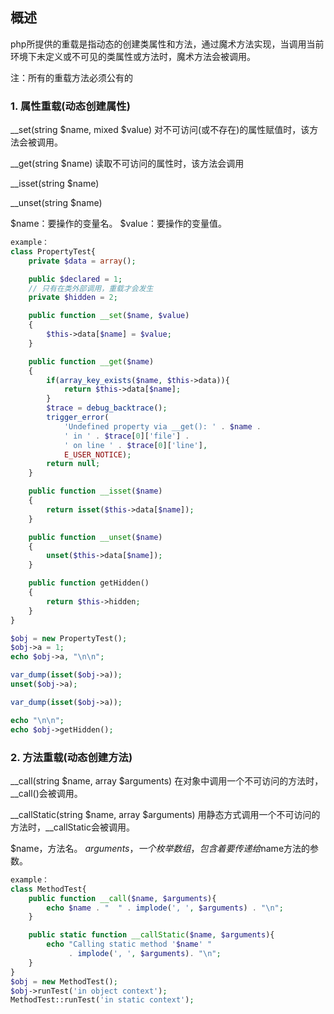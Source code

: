 ## 概述
php所提供的重载是指动态的创建类属性和方法，通过魔术方法实现，当调用当前环境下未定义或不可见的类属性或方法时，魔术方法会被调用。

注：所有的重载方法必须公有的

### 1. 属性重载(动态创建属性)
__set(string $name, mixed $value)
	对不可访问(或不存在)的属性赋值时，该方法会被调用。

__get(string $name)
	读取不可访问的属性时，该方法会调用

__isset(string $name)

__unset(string $name)

$name：要操作的变量名。
$value：要操作的变量值。
```php
example：
class PropertyTest{
	private $data = array();

	public $declared = 1;
	// 只有在类外部调用，重载才会发生
	private $hidden = 2;

	public function __set($name, $value)
	{
		$this->data[$name] = $value;
	}

	public function __get($name)
	{
		if(array_key_exists($name, $this->data)){
			return $this->data[$name];
		}
		$trace = debug_backtrace();
		trigger_error(
			'Undefined property via __get(): ' . $name .
            ' in ' . $trace[0]['file'] .
            ' on line ' . $trace[0]['line'],
            E_USER_NOTICE);
		return null;
	}

	public function __isset($name)
	{
		return isset($this->data[$name]);
	}

	public function __unset($name)
	{
		unset($this->data[$name]);
	}

	public function getHidden()
	{
		return $this->hidden;
	}
}

$obj = new PropertyTest();
$obj->a = 1;
echo $obj->a, "\n\n";

var_dump(isset($obj->a));
unset($obj->a);

var_dump(isset($obj->a));

echo "\n\n";
echo $obj->getHidden();

```
### 2. 方法重载(动态创建方法)
__call(string $name, array $arguments)
在对象中调用一个不可访问的方法时，__call()会被调用。

__callStatic(string $name, array $arguments)
用静态方式调用一个不可访问的方法时，__callStatic会被调用。

$name，方法名。
$arguments，一个枚举数组，包含着要传递给$name方法的参数。

```php
example：
class MethodTest{
	public function __call($name, $arguments){
		echo $name . "  " . implode(', ', $arguments) . "\n";
	}

	public static function __callStatic($name, $arguments){
		echo "Calling static method '$name' "
             . implode(', ', $arguments). "\n";
	}
}
$obj = new MethodTest();
$obj->runTest('in object context');
MethodTest::runTest('in static context');
```


